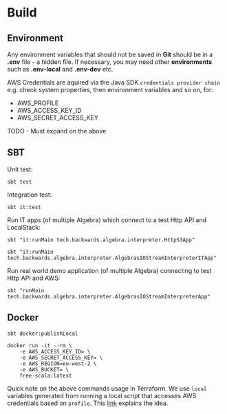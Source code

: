 # Build

## Environment

Any environment variables that should not be saved in **Git** should be in a **.env** file - a hidden file.
If necessary, you may need other **environments** such as **.env-local** and **.env-dev** etc.

AWS Credentials are aquired via the Java SDK `credentials provider chain` e.g. check system properties, then environment variables and so on, for:
- AWS_PROFILE
- AWS_ACCESS_KEY_ID
- AWS_SECRET_ACCESS_KEY

TODO - Must expand on the above

## SBT

Unit test:
```shell
sbt test
```

Integration test:
```shell
sbt it:test
```

Run IT apps (of multiple Algebra) which connect to a test Http API and LocalStack:
```shell
sbt "it:runMain tech.backwards.algebra.interpreter.HttpS3App"

sbt "it:runMain tech.backwards.algebra.interpreter.AlgebrasIOStreamInterpreterITApp"
```

Run real world demo application (of multiple Algebra) connecting to test Http API and AWS:
```shell
sbt "runMain tech.backwards.algebra.interpreter.AlgebrasIOStreamInterpreterApp"
```

## Docker

```shell
sbt docker:publishLocal
```

```shell
docker run -it --rm \
	-e AWS_ACCESS_KEY_ID= \
	-e AWS_SECRET_ACCESS_KEY= \
	-e AWS_REGION=eu-west-2 \
	-e AWS_BUCKET= \
	free-scala:latest
```

Quick note on the above commands usage in Terraform.
We use `local` variables generated from running a local script that accesses AWS credentials based on `profile`.
This [link](https://www.cloudwalker.io/2021/10/09/terraform-external-data-source/) explains the idea.